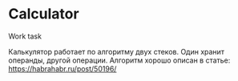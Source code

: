 # Calculator
Work task

Калькулятор работает по алгоритму двух стеков. Один хранит операнды, другой операции. Алгоритм хорошо описан в статье: https://habrahabr.ru/post/50196/